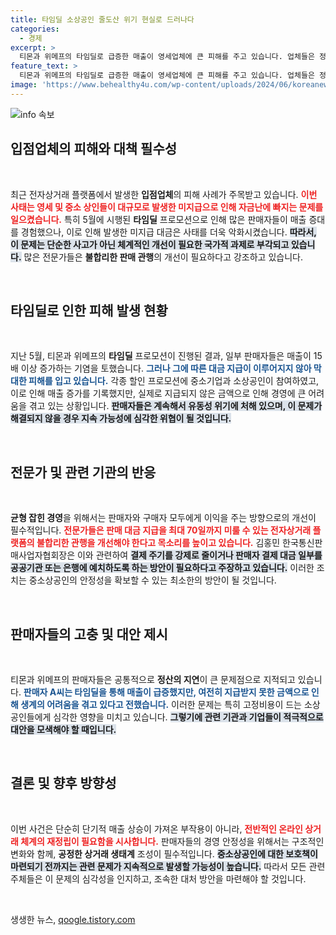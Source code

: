 ```yaml
---
title: 타임딜 소상공인 줄도산 위기 현실로 드러나다
categories:
  - 경제
excerpt: >
  티몬과 위메프의 타임딜로 급증한 매출이 영세업체에 큰 피해를 주고 있습니다. 업체들은 정산 지연으로 자금난에 시달리며 대책 마련을 촉구하고 나섰습니다.
feature_text: >
  티몬과 위메프의 타임딜로 급증한 매출이 영세업체에 큰 피해를 주고 있습니다. 업체들은 정산 지연으로 자금난에 시달리며 대책 마련을 촉구하고 나섰습니다.
image: 'https://www.behealthy4u.com/wp-content/uploads/2024/06/koreanews.jpg'
---
```


<p><img src="https://www.behealthy4u.com/wp-content/uploads/2024/06/koreanews.jpg" alt="info 속보" /></p>

<h2 data-ke-size="size26">입점업체의 피해와 대책 필수성</h2>

<p data-ke-size="size16">&nbsp;</p>

<p>최근 전자상거래 플랫폼에서 발생한 <strong>입점업체</strong>의 피해 사례가 주목받고 있습니다. <b><span style="color: #ee2323;">이번 사태는 영세 및 중소 상인들이 대규모로 발생한 미지급으로 인해 자금난에 빠지는 문제를 일으켰습니다.</span></b> 특히 5월에 시행된 <strong>타임딜</strong> 프로모션으로 인해 많은 판매자들이 매출 증대를 경험했으나, 이로 인해 발생한 미지급 대금은 사태를 더욱 악화시켰습니다. <b><span style="background-color: #21538527;">따라서, 이 문제는 단순한 사고가 아닌 체계적인 개선이 필요한 국가적 과제로 부각되고 있습니다.</span></b> 많은 전문가들은 <strong>불합리한 판매 관행</strong>의 개선이 필요하다고 강조하고 있습니다. </p>

<p data-ke-size="size16">&nbsp;</p>

<h2 data-ke-size="size26">타임딜로 인한 피해 발생 현황</h2>

<p data-ke-size="size16">&nbsp;</p>

<p>지난 5월, 티몬과 위메프의 <strong>타임딜</strong> 프로모션이 진행된 결과, 일부 판매자들은 매출이 15배 이상 증가하는 기염을 토했습니다. <b><span style="color: #1a5490;">그러나 그에 따른 대금 지급이 이루어지지 않아 막대한 피해를 입고 있습니다.</span></b> 각종 할인 프로모션에 중소기업과 소상공인이 참여하였고, 이로 인해 매출 증가를 기록했지만, 실제로 지급되지 않은 금액으로 인해 경영에 큰 어려움을 겪고 있는 상황입니다. <b><span style="background-color: #21538527;">판매자들은 계속해서 유동성 위기에 처해 있으며, 이 문제가 해결되지 않을 경우 지속 가능성에 심각한 위협이 될 것입니다.</span></b></p>

<p data-ke-size="size16">&nbsp;</p>

<h2 data-ke-size="size26">전문가 및 관련 기관의 반응</h2>

<p data-ke-size="size16">&nbsp;</p>

<p><strong>균형 잡힌 경영</strong>을 위해서는 판매자와 구매자 모두에게 이익을 주는 방향으로의 개선이 필수적입니다. <b><span style="color: #ee2323;">전문가들은 판매 대금 지급을 최대 70일까지 미룰 수 있는 전자상거래 플랫폼의 불합리한 관행을 개선해야 한다고 목소리를 높이고 있습니다.</span></b> 김홍민 한국통신판매사업자협회장은 이와 관련하여 <b><span style="background-color: #21538527;">결제 주기를 강제로 줄이거나 판매자 결제 대금 일부를 공공기관 또는 은행에 예치하도록 하는 방안이 필요하다고 주장하고 있습니다.</span></b> 이러한 조치는 중소상공인의 안정성을 확보할 수 있는 최소한의 방안이 될 것입니다.</p>

<p data-ke-size="size16">&nbsp;</p>

<h2 data-ke-size="size26">판매자들의 고충 및 대안 제시</h2>

<p data-ke-size="size16">&nbsp;</p>

<p>티몬과 위메프의 판매자들은 공통적으로 <strong>정산의 지연</strong>이 큰 문제점으로 지적되고 있습니다. <b><span style="color: #1a5490;">판매자 A씨는 타임딜을 통해 매출이 급증했지만, 여전히 지급받지 못한 금액으로 인해 생계의 어려움을 겪고 있다고 전했습니다.</span></b> 이러한 문제는 특히 고정비용이 드는 소상공인들에게 심각한 영향을 미치고 있습니다. <b><span style="background-color: #21538527;">그렇기에 관련 기관과 기업들이 적극적으로 대안을 모색해야 할 때입니다.</span></b></p>

<p data-ke-size="size16">&nbsp;</p>

<h2 data-ke-size="size26">결론 및 향후 방향성</h2>

<p data-ke-size="size16">&nbsp;</p>

<p>이번 사건은 단순히 단기적 매출 상승이 가져온 부작용이 아니라, <b><span style="color: #ee2323;">전반적인 온라인 상거래 체계의 재정립이 필요함을 시사합니다.</span></b> 판매자들의 경영 안정성을 위해서는 구조적인 변화와 함께, <strong>공정한 상거래 생태계</strong> 조성이 필수적입니다. <b><span style="background-color: #21538527;">중소상공인에 대한 보호책이 마련되기 전까지는 관련 문제가 지속적으로 발생할 가능성이 높습니다.</span></b> 따라서 모든 관련 주체들은 이 문제의 심각성을 인지하고, 조속한 대처 방안을 마련해야 할 것입니다.</p>

<p data-ke-size="size16">&nbsp;</p>
생생한 뉴스, <a href="https://qoogle.tistory.com" rel="dofollow">qoogle.tistory.com</a>


